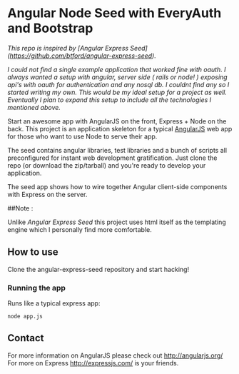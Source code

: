 # Angular Node Seed with EveryAuth and Bootstrap


_This repo is inspired by [Angular Express Seed] (https://github.com/btford/angular-express-seed)._

_I could not find a single example application that worked fine with oauth. I always wanted a setup with
angular, server side ( rails or node! ) exposing api's with oauth for authentication and any nosql db. I couldnt find any
so I started writing my own. This would be my ideal setup for a project as well. Eventually I plan to expand this setup to
include all the technologies I mentioned above._

Start an awesome app with AngularJS on the front, Express + Node on the back. This project is an
application skeleton for a typical [AngularJS](http://angularjs.org/) web app for those who want
to use Node to serve their app.

The seed contains angular libraries, test libraries and a bunch of scripts all preconfigured for
instant web development gratification. Just clone the repo (or download the zip/tarball) and
you're ready to develop your application.

The seed app shows how to wire together Angular client-side components with Express on the server.

##Note :

Unlike _Angular Express Seed_ this project uses html itself as the templating engine which I personally find more comfortable.

## How to use

Clone the angular-express-seed repository and start hacking!

### Running the app

Runs like a typical express app:

    node app.js

## Contact

For more information on AngularJS please check out http://angularjs.org/
For more on Express http://expressjs.com/ is
your friends.